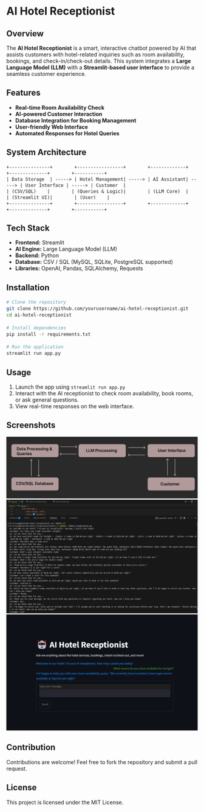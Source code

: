 # AI Hotel Receptionist

## Overview
The **AI Hotel Receptionist** is a smart, interactive chatbot powered by AI that assists customers with hotel-related inquiries such as room availability, bookings, and check-in/check-out details. This system integrates a **Large Language Model (LLM)** with a **Streamlit-based user interface** to provide a seamless customer experience.

## Features
- **Real-time Room Availability Check**
- **AI-powered Customer Interaction**
- **Database Integration for Booking Management**
- **User-friendly Web Interface**
- **Automated Responses for Hotel Queries**

## System Architecture
```
+---------------+        +-----------------+        +-------------+        +--------------+        +-----------+
| Data Storage  | -----> | Hotel Management| -----> | AI Assistant| -----> | User Interface | -----> | Customer  |
| (CSV/SQL)    |        | (Queries & Logic)|        | (LLM Core)  |        | (Streamlit UI)|        | (User)    |
+---------------+        +-----------------+        +-------------+        +--------------+        +-----------+
```

## Tech Stack
- **Frontend:** Streamlit
- **AI Engine:** Large Language Model (LLM)
- **Backend:** Python
- **Database:** CSV / SQL (MySQL, SQLite, PostgreSQL supported)
- **Libraries:** OpenAI, Pandas, SQLAlchemy, Requests

## Installation
```bash
# Clone the repository
git clone https://github.com/yourusername/ai-hotel-receptionist.git
cd ai-hotel-receptionist

# Install dependencies
pip install -r requirements.txt

# Run the application
streamlit run app.py
```

## Usage
1. Launch the app using `streamlit run app.py`
2. Interact with the AI receptionist to check room availability, book rooms, or ask general questions.
3. View real-time responses on the web interface.

## Screenshots
![Screenshot 1](images/Flow.png)
![Screenshot 2](images/Talk.png)
![Screenshot 3](images/UI.png)

## Contribution
Contributions are welcome! Feel free to fork the repository and submit a pull request.

## License
This project is licensed under the MIT License.

